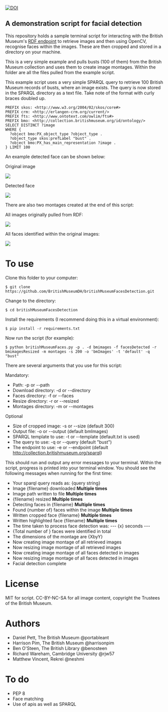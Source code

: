 [![DOI](https://zenodo.org/badge/85840636.svg)](https://zenodo.org/badge/latestdoi/85840636)

## A demonstration script for facial detection

This repository holds a sample terminal script for interacting with the British Museum's [RDF endpoint](http://collection.britishmuseum.org) to retrieve images and then
using OpenCV, recognise faces within the images. These are then cropped and stored in a directory on your machine.

This is a very simple example and pulls busts (100 of them) from the British Museum collection and uses them to
create image montages. Within the folder are all the files pulled from the example script.

This example script uses a very simple SPARQL query to retrieve 100 British Museum records of busts, where an image exists.
The query is now stored in the SPARQL directory as a text file. Take note of the format with curly braces doubled up.

```
PREFIX skos: <http://www.w3.org/2004/02/skos/core#>
PREFIX crm: <http://erlangen-crm.org/current/>
PREFIX fts: <http://www.ontotext.com/owlim/fts#>
PREFIX bmo: <http://collection.britishmuseum.org/id/ontology/>
SELECT DISTINCT ?image
WHERE {
  ?object bmo:PX_object_type ?object_type .
  ?object_type skos:prefLabel "bust" .
  ?object bmo:PX_has_main_representation ?image .
} LIMIT 100
```

An example detected face can be shown below:

Original image

![](bmimagesResized/AN00587263_001_l.jpg)

Detected face

![](facesDetected/cropped_272_AN00587263_001_l.jpg)

There are also two montages created at the end of this script:

All images originally pulled from RDF:

![](montages/bmPortraitBusts_montage_750w.jpg)

All faces identified within the original images:

![](montages/bmPortraitBustsFaces_montage_750w.jpg)

# To use

Clone this folder to your computer:

`$ git clone https://github.com/BritishMuseumDH/britishMuseumFacesDetection.git`

Change to the directory:

`$ cd britishMuseumFacesDetection`

Install the requirements (I recommend doing this in a virtual environment):

`$ pip install -r requirements.txt`

Now run the script (for example):

`$ python britishMuseumFaces.py -p . -d bmimages -f facesDetected -r bmimagesResized -m montages -s 200 -o 'bmImages' -t 'default' -q "bust" `

There are several arguments that you use for this script:

Mandatory:
* Path: -p or --path
* Download directory: -d or --directory
* Faces directory: -f or --faces
* Resize directory: -r or --resized
* Montages directory: -m or --montages

Optional
* Size of cropped image: -s or --size (default 300)
* Output file: -o or --output (default bmImages)
* SPARQL template to use: -t or --template (default.txt is used)
* The query to use: -q or --query (default "bust")
* The endpoint to use: -e or --endpoint (default http://collection.britishmuseum.org/sparql)

This should run and output any error messages to your terminal. Within the script, progress is printed into your terminal
window. You should see the following messages when running for the first time:

* Your sparql query reads as: {query string}
* Image {filename} downloaded **Multiple times**
* Image path written to file **Multiple times**
* {filename} resized **Multiple times**
* Detecting faces in {filename} **Multiple times**
* Found {number of} faces within the image **Multiple times**
* Written cropped face {filename} **Multiple times**
* Written highlighted face {filename} **Multiple times**
* The time taken to process face detection was: --- {x} seconds ---
* {Total number of } faces were identified in total
* The dimensions of the montage are {XbyY}
* Now creating image montage of all retrieved images
* Now resizing image montage of all retrieved images
* Now creating image montage of all faces detected in images
* Now resizing image montage of all faces detected in images
* Facial detection complete


# License

MIT for script. CC-BY-NC-SA for all image content, copyright the Trustees of the British Museum.

# Authors

* Daniel Pett, The British Museum @portableant
* Harrison Pim, The British Museum @harrisonpim
* Ben O'Steen, The British Library @benosteen
* Richard Wareham, Cambridge University @rjw57
* Matthew Vincent, Rekrei @neshmi

# To do

* PEP 8
* Face matching
* Use of apis as well as SPARQL
